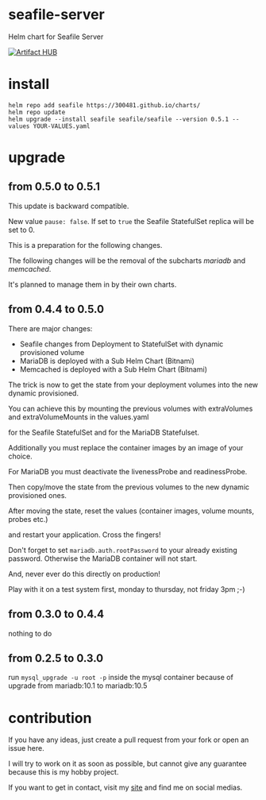 # seafile-server

Helm chart for Seafile Server

[![Artifact HUB](https://img.shields.io/endpoint?url=https://artifacthub.io/badge/repository/dr300481)](https://artifacthub.io/packages/search?repo=dr300481)

# install

```
helm repo add seafile https://300481.github.io/charts/
helm repo update
helm upgrade --install seafile seafile/seafile --version 0.5.1 --values YOUR-VALUES.yaml
```

# upgrade

## from 0.5.0 to 0.5.1

This update is backward compatible.

New value `pause: false`. If set to `true` the Seafile StatefulSet replica will be set to 0.

This is a preparation for the following changes.

The following changes will be the removal of the subcharts *mariadb* and *memcached*.

It's planned to manage them in by their own charts.

## from 0.4.4 to 0.5.0

There are major changes:

* Seafile changes from Deployment to StatefulSet with dynamic provisioned volume
* MariaDB is deployed with a Sub Helm Chart (Bitnami)
* Memcached is deployed with a Sub Helm Chart (Bitnami)

The trick is now to get the state from your deployment volumes into the new dynamic provisioned.

You can achieve this by mounting the previous volumes with extraVolumes and extraVolumeMounts in the values.yaml

for the Seafile StatefulSet and for the MariaDB Statefulset.

Additionally you must replace the container images by an image of your choice.

For MariaDB you must deactivate the livenessProbe and readinessProbe.

Then copy/move the state from the previous volumes to the new dynamic provisioned ones.

After moving the state, reset the values (container images, volume mounts, probes etc.)

and restart your application. Cross the fingers!

Don't forget to set `mariadb.auth.rootPassword` to your already existing password. Otherwise the MariaDB container will not start.

And, never ever do this directly on production!

Play with it on a test system first, monday to thursday, not friday 3pm ;-)

## from 0.3.0 to 0.4.4

nothing to do

## from 0.2.5 to 0.3.0

run `mysql_upgrade -u root -p` inside the mysql container because of upgrade from mariadb:10.1 to mariadb:10.5

# contribution

If you have any ideas, just create a pull request from your fork or open an issue here.

I will try to work on it as soon as possible, but cannot give any guarantee because this is my hobby project.

If you want to get in contact, visit my [site](https://300481.tk) and find me on social medias.
